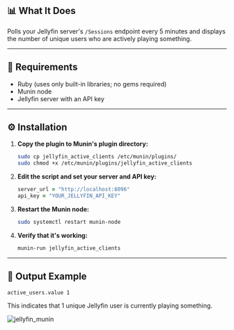 
## 📊 What It Does

Polls your Jellyfin server's `/Sessions` endpoint every 5 minutes and displays the number of unique users who are actively playing something.

---

## 🧰 Requirements

- Ruby (uses only built-in libraries; no gems required)
- Munin node
- Jellyfin server with an API key

---

## ⚙️ Installation

1. **Copy the plugin to Munin's plugin directory:**
   ```bash
   sudo cp jellyfin_active_clients /etc/munin/plugins/
   sudo chmod +x /etc/munin/plugins/jellyfin_active_clients
   ```

2. **Edit the script and set your server and API key:**
   ```ruby
   server_url = "http://localhost:8096"
   api_key = "YOUR_JELLYFIN_API_KEY"
   ```

3. **Restart the Munin node:**
   ```bash
   sudo systemctl restart munin-node
   ```

4. **Verify that it's working:**
   ```bash
   munin-run jellyfin_active_clients
   ```

---

## 🧪 Output Example

```text
active_users.value 1
```
This indicates that 1 unique Jellyfin user is currently playing something.

![jellyfin_munin](https://github.com/user-attachments/assets/a6a8297a-9e72-48ee-9484-bb90d69ef3df)
